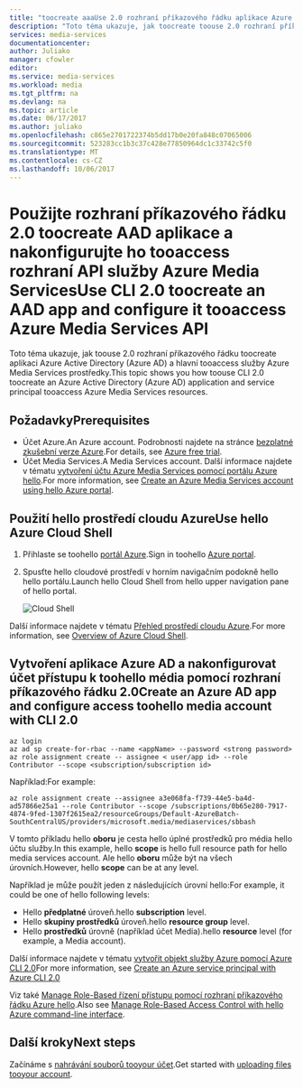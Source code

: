 ```yaml
---
title: "toocreate aaaUse 2.0 rozhraní příkazového řádku aplikace Azure AD a nakonfigurujte ji tooaccess rozhraní API služby Azure Media Services | Microsoft Docs"
description: "Toto téma ukazuje, jak toocreate toouse 2.0 rozhraní příkazového řádku aplikace Azure AD a nakonfigurujte ji tooaccess rozhraní API služby Azure Media Services."
services: media-services
documentationcenter: 
author: Juliako
manager: cfowler
editor: 
ms.service: media-services
ms.workload: media
ms.tgt_pltfrm: na
ms.devlang: na
ms.topic: article
ms.date: 06/17/2017
ms.author: juliako
ms.openlocfilehash: c865e2701722374b5dd17b0e20fa848c07065006
ms.sourcegitcommit: 523283cc1b3c37c428e77850964dc1c33742c5f0
ms.translationtype: MT
ms.contentlocale: cs-CZ
ms.lasthandoff: 10/06/2017
---
```

# <a name="use-cli-20-toocreate-an-aad-app-and-configure-it-tooaccess-azure-media-services-api"></a><span data-ttu-id="f496b-103">Použijte rozhraní příkazového řádku 2.0 toocreate AAD aplikace a nakonfigurujte ho tooaccess rozhraní API služby Azure Media Services</span><span class="sxs-lookup"><span data-stu-id="f496b-103">Use CLI 2.0 toocreate an AAD app and configure it tooaccess Azure Media Services API</span></span>

<span data-ttu-id="f496b-104">Toto téma ukazuje, jak toouse 2.0 rozhraní příkazového řádku toocreate aplikaci Azure Active Directory (Azure AD) a hlavní tooaccess služby Azure Media Services prostředky.</span><span class="sxs-lookup"><span data-stu-id="f496b-104">This topic shows you how toouse CLI 2.0 toocreate an Azure Active Directory (Azure AD) application and service principal tooaccess Azure Media Services resources.</span></span> 

## <a name="prerequisites"></a><span data-ttu-id="f496b-105">Požadavky</span><span class="sxs-lookup"><span data-stu-id="f496b-105">Prerequisites</span></span>

- <span data-ttu-id="f496b-106">Účet Azure.</span><span class="sxs-lookup"><span data-stu-id="f496b-106">An Azure account.</span></span> <span data-ttu-id="f496b-107">Podrobnosti najdete na stránce [bezplatné zkušební verze Azure](https://azure.microsoft.com/pricing/free-trial/).</span><span class="sxs-lookup"><span data-stu-id="f496b-107">For details, see [Azure free trial](https://azure.microsoft.com/pricing/free-trial/).</span></span> 
- <span data-ttu-id="f496b-108">Účet Media Services.</span><span class="sxs-lookup"><span data-stu-id="f496b-108">A Media Services account.</span></span> <span data-ttu-id="f496b-109">Další informace najdete v tématu [vytvoření účtu Azure Media Services pomocí portálu Azure hello](media-services-portal-create-account.md).</span><span class="sxs-lookup"><span data-stu-id="f496b-109">For more information, see [Create an Azure Media Services account using hello Azure portal](media-services-portal-create-account.md).</span></span>

## <a name="use-hello-azure-cloud-shell"></a><span data-ttu-id="f496b-110">Použití hello prostředí cloudu Azure</span><span class="sxs-lookup"><span data-stu-id="f496b-110">Use hello Azure Cloud Shell</span></span>

1. <span data-ttu-id="f496b-111">Přihlaste se toohello [portál Azure](https://portal.azure.com/).</span><span class="sxs-lookup"><span data-stu-id="f496b-111">Sign in toohello [Azure portal](https://portal.azure.com/).</span></span>
2. <span data-ttu-id="f496b-112">Spusťte hello cloudové prostředí v horním navigačním podokně hello hello portálu.</span><span class="sxs-lookup"><span data-stu-id="f496b-112">Launch hello Cloud Shell from hello upper navigation pane of hello portal.</span></span>

    ![Cloud Shell](./media/media-services-cli-create-and-configure-aad-app/media-services-cli-create-and-configure-aad-app01.png) 

<span data-ttu-id="f496b-114">Další informace najdete v tématu [Přehled prostředí cloudu Azure](../cloud-shell/overview.md).</span><span class="sxs-lookup"><span data-stu-id="f496b-114">For more information, see [Overview of Azure Cloud Shell](../cloud-shell/overview.md).</span></span>

## <a name="create-an-azure-ad-app-and-configure-access-toohello-media-account-with-cli-20"></a><span data-ttu-id="f496b-115">Vytvoření aplikace Azure AD a nakonfigurovat účet přístupu k toohello média pomocí rozhraní příkazového řádku 2.0</span><span class="sxs-lookup"><span data-stu-id="f496b-115">Create an Azure AD app and configure access toohello media account with CLI 2.0</span></span>
 
```azurecli
az login
az ad sp create-for-rbac --name <appName> --password <strong password>
az role assignment create -- assignee < user/app id> --role Contributor --scope <subscription/subscription id>
```

<span data-ttu-id="f496b-116">Například:</span><span class="sxs-lookup"><span data-stu-id="f496b-116">For example:</span></span>

```azurecli
az role assignment create --assignee a3e068fa-f739-44e5-ba4d-ad57866e25a1 --role Contributor --scope /subscriptions/0b65e280-7917-4874-9fed-1307f2615ea2/resourceGroups/Default-AzureBatch-SouthCentralUS/providers/microsoft.media/mediaservices/sbbash
```

<span data-ttu-id="f496b-117">V tomto příkladu hello **oboru** je cesta hello úplné prostředků pro média hello účtu služby.</span><span class="sxs-lookup"><span data-stu-id="f496b-117">In this example, hello **scope** is hello full resource path for hello media services account.</span></span> <span data-ttu-id="f496b-118">Ale hello **oboru** může být na všech úrovních.</span><span class="sxs-lookup"><span data-stu-id="f496b-118">However, hello **scope** can be at any level.</span></span>

<span data-ttu-id="f496b-119">Například je může použít jeden z následujících úrovní hello:</span><span class="sxs-lookup"><span data-stu-id="f496b-119">For example, it could be one of hello following levels:</span></span>
 
* <span data-ttu-id="f496b-120">Hello **předplatné** úroveň.</span><span class="sxs-lookup"><span data-stu-id="f496b-120">hello **subscription** level.</span></span>
* <span data-ttu-id="f496b-121">Hello **skupiny prostředků** úroveň.</span><span class="sxs-lookup"><span data-stu-id="f496b-121">hello **resource group** level.</span></span>
* <span data-ttu-id="f496b-122">Hello **prostředků** úrovně (například účet Media).</span><span class="sxs-lookup"><span data-stu-id="f496b-122">hello **resource** level (for example, a Media account).</span></span>

<span data-ttu-id="f496b-123">Další informace najdete v tématu [vytvořit objekt služby Azure pomocí Azure CLI 2.0](https://docs.microsoft.com/cli/azure/create-an-azure-service-principal-azure-cli)</span><span class="sxs-lookup"><span data-stu-id="f496b-123">For more information, see [Create an Azure service principal with Azure CLI 2.0](https://docs.microsoft.com/cli/azure/create-an-azure-service-principal-azure-cli)</span></span>

<span data-ttu-id="f496b-124">Viz také [Manage Role-Based řízení přístupu pomocí rozhraní příkazového řádku Azure hello](../active-directory/role-based-access-control-manage-access-azure-cli.md).</span><span class="sxs-lookup"><span data-stu-id="f496b-124">Also see [Manage Role-Based Access Control with hello Azure command-line interface](../active-directory/role-based-access-control-manage-access-azure-cli.md).</span></span> 

## <a name="next-steps"></a><span data-ttu-id="f496b-125">Další kroky</span><span class="sxs-lookup"><span data-stu-id="f496b-125">Next steps</span></span>

<span data-ttu-id="f496b-126">Začínáme s [nahrávání souborů tooyour účet](media-services-portal-upload-files.md).</span><span class="sxs-lookup"><span data-stu-id="f496b-126">Get started with [uploading files tooyour account](media-services-portal-upload-files.md).</span></span>
